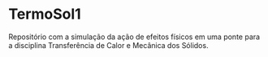 # TermoSol1

Repositório com a simulação da ação de efeitos físicos em uma ponte para a disciplina Transferência de Calor e Mecânica dos Sólidos.

